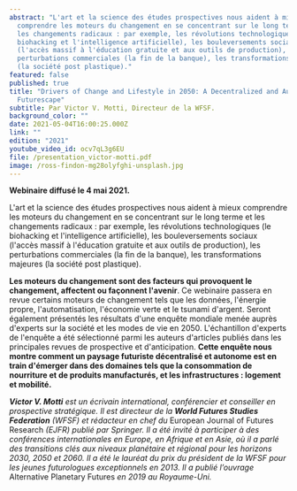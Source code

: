 ```yaml
---
abstract: "L'art et la science des études prospectives nous aident à mieux
  comprendre les moteurs du changement en se concentrant sur le long terme et
  les changements radicaux : par exemple, les révolutions technologiques (le
  biohacking et l'intelligence artificielle), les bouleversements sociaux
  (l'accès massif à l'éducation gratuite et aux outils de production), les
  perturbations commerciales (la fin de la banque), les transformations majeures
  (la société post plastique)."
featured: false
published: true
title: "Drivers of Change and Lifestyle in 2050: A Decentralized and Autonomous
  Futurescape"
subtitle: Par Victor V. Motti, Directeur de la WFSF.
background_color: ""
date: 2021-05-04T16:00:25.000Z
link: ""
edition: "2021"
youtube_video_id: ocv7qL3g6EU
file: /presentation_victor-motti.pdf
image: /ross-findon-mg28olyfghi-unsplash.jpg
---
```


**Webinaire diffusé le 4 mai 2021.**

L'art et la science des études prospectives nous aident à mieux comprendre les moteurs du changement en se concentrant sur le long terme et les changements radicaux : par exemple, les révolutions technologiques (le biohacking et l'intelligence artificielle), les bouleversements sociaux (l'accès massif à l'éducation gratuite et aux outils de production), les perturbations commerciales (la fin de la banque), les transformations majeures (la société post plastique).

**Les moteurs du changement sont des facteurs qui provoquent le changement, affectent ou façonnent l'avenir**. Ce webinaire passera en revue certains moteurs de changement tels que les données, l'énergie propre, l'automatisation, l'économie verte et le tsunami d'argent. Seront également présentés les résultats d'une enquête mondiale menée auprès d'experts sur la société et les modes de vie en 2050. L'échantillon d'experts de l'enquête a été sélectionné parmi les auteurs d'articles publiés dans les principales revues de prospective et d'anticipation. **Cette enquête nous montre comment un paysage futuriste décentralisé et autonome est en train d'émerger dans des domaines tels que la consommation de nourriture et de produits manufacturés, et les infrastructures : logement et mobilité.**

**_Victor V. Motti_** _est un écrivain international, conférencier et conseiller en prospective stratégique. Il est directeur de la **World Futures Studies Federation** (WFSF) et rédacteur en chef du_ European Journal of Futures Research _(EJFR) publié par Springer. Il a été invité à participer à des conférences internationales en Europe, en Afrique et en Asie, où il a parlé des transitions clés aux niveaux planétaire et régional pour les horizons 2030, 2050 et 2060. Il a été le lauréat du prix du président de la WFSF pour les jeunes futurologues exceptionnels en 2013. Il a publié l’ouvrage_ Alternative Planetary Futures _en 2019 au Royaume-Uni._
